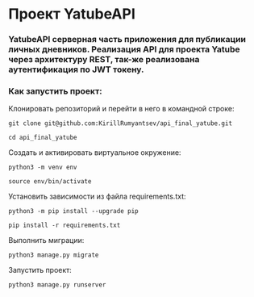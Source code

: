 # Проект YatubeAPI

### YatubeAPI серверная часть приложения для публикации личных дневников. Реализация API для проекта Yatube через архитектуру REST, так-же реализована аутентификация по JWT токену.

### Как запустить проект:

Клонировать репозиторий и перейти в него в командной строке:

```
git clone git@github.com:KirillRumyantsev/api_final_yatube.git
```

```
cd api_final_yatube
```

Cоздать и активировать виртуальное окружение:

```
python3 -m venv env
```

```
source env/bin/activate
```

Установить зависимости из файла requirements.txt:

```
python3 -m pip install --upgrade pip
```

```
pip install -r requirements.txt
```

Выполнить миграции:

```
python3 manage.py migrate
```

Запустить проект:

```
python3 manage.py runserver
```

